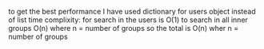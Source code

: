 to get the best performance I have used dictionary for users object instead of list
time complixity:
        for search in the users is O(1)
        to search in all inner groups O(n) where n = number of groups
        so the total is O(n) wher n = number of groups

